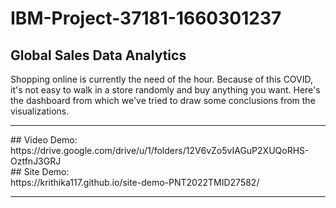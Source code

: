 # IBM-Project-37181-1660301237
## Global Sales Data Analytics
Shopping online is currently the need of the hour. Because of this COVID, it's not easy to walk in a store randomly and buy anything you want. Here's the dashboard from which we've tried to draw some conclusions from the visualizations.
<hr>
## Video Demo: 
<br>
https://drive.google.com/drive/u/1/folders/12V6vZo5vIAGuP2XUQoRHS-OztfnJ3GRJ
<br>
## Site Demo: 
<br>
https://krithika117.github.io/site-demo-PNT2022TMID27582/
<hr>
